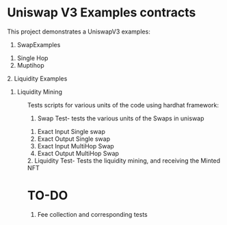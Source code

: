 # Uniswap V3 Examples contracts

This project demonstrates a UniswapV3 examples:

1. SwapExamples
  <ol>
    <li> Single Hop </li>
    <li> Muptihop </li>
  </ol>
2. Liquidity Examples
  <ol>
    <li> Liquidity Mining </li>
   <ol>

     
Tests scripts for various units of the code using hardhat framework:

1. Swap Test- tests the various units of the Swaps in uniswap
  <ol>
    <li> Exact Input Single swap </li>
    <li> Exact Output Single swap </li>
    <li> Exact Input MultiHop Swap </li>
    <li> Exact Output MultiHop Swap </li>
   </ol>
2. Liquidity Test-  Tests the liquidity mining, and receiving the Minted NFT


# TO-DO

1. Fee collection and corresponding tests
  
